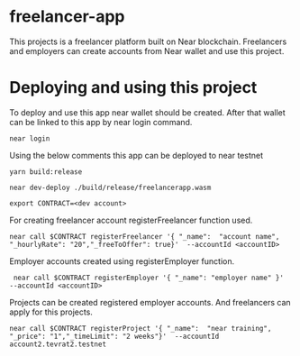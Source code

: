# freelancer-app

This projects is a freelancer platform built on Near blockchain. Freelancers and employers can create accounts from Near wallet and use this project.


# Deploying and using this project

To deploy and use this app near wallet should be created. After that wallet can be linked to this app by near login command.

	near login

Using the below comments this app can be deployed to near testnet

	yarn build:release
	
	near dev-deploy ./build/release/freelancerapp.wasm

	export CONTRACT=<dev account>
	
For creating freelancer account registerFreelancer function used. 

	near call $CONTRACT registerFreelancer '{ "_name":  "account name", "_hourlyRate": "20","_freeToOffer": true}'  --accountId <accountID>

Employer accounts created using registerEmployer function.

 	 near call $CONTRACT registerEmployer '{ "_name": "employer name" }'  --accountId <accountID>

Projects can be created registered employer accounts. And freelancers can apply for this projects.

	near call $CONTRACT registerProject '{ "_name":  "near training", "_price": "1","_timeLimit": "2 weeks"}'  --accountId account2.tevrat2.testnet
  
